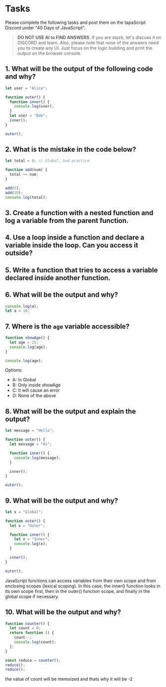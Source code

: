 # Tasks

Please complete the following tasks and post them on the tapaScript Discord under "40 Days of JavaScript".

> **DO NOT USE AI to FIND ANSWERS**. If you are stuck, let's discuss it on DISCORD and learn. Also, please note that none of the answers need you to create any UI. Just focus on the logic building and print the output on the browser console.

## 1. What will be the output of the following code and why?

```js
let user = "Alice";

function outer() {
  function inner() {
    console.log(user);
  }
  let user = "Bob";
  inner();
}

outer();
```

## 2. What is the mistake in the code below?

```js
let total = 0; // Global, bad practice

function add(num) {
  total += num;
}

add(5);
add(10);
console.log(total);
```

## 3. Create a function with a nested function and log a variable from the parent function.

## 4. Use a loop inside a function and declare a variable inside the loop. Can you access it outside?

## 5. Write a function that tries to access a variable declared inside another function.

## 6. What will be the output and why?

```js
console.log(a);
let a = 10;
```

## 7. Where is the `age` variable accessible?

```js
function showAge() {
  let age = 25;
  console.log(age);
}

console.log(age);
```

Options:

- A: In Global
- B: Only inside showAge
- C: It will cause an error
- D: None of the above

## 8. What will be the output and explain the output?

```js
let message = "Hello";

function outer() {
  let message = "Hi";

  function inner() {
    console.log(message);
  }

  inner();
}

outer();
```

## 9. What will be the output and why?

```js
let x = "Global";

function outer() {
  let x = "Outer";

  function inner() {
    let x = "Inner";
    console.log(x);
  }

  inner();
}

outer();
```

JavaScript functions can access variables from their own scope and from enclosing scopes (lexical scoping). In this case, the inner() function looks in its own scope first, then in the outer() function scope, and finally in the global scope if necessary.

## 10. What will be the output and why?

```js
function counter() {
  let count = 0;
  return function () {
    count--;
    console.log(count);
  };
}

const reduce = counter();
reduce();
reduce();
```

the value of count will be memoized and thats why it will be -2
